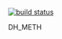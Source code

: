 [![build status](https://git.selfnet.de/marcelf/compiler/badges/master/build.svg)](https://git.selfnet.de/marcelf/compiler/commits/master)


DH_METH